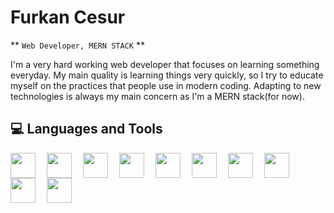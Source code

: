 # Furkan Cesur

** `Web Developer, MERN STACK` **

I'm a very hard working web developer that focuses on learning something everyday. My main quality is learning things very quickly, so I try to educate myself on the practices that people use in modern coding. Adapting to new technologies is always my main concern as I'm a MERN stack(for now).

## 💻 Languages and Tools
<img align="left" alt="" width="40px" style="padding-right:15px;" src="https://cdn.jsdelivr.net/gh/devicons/devicon/icons/javascript/javascript-original.svg" />
         
<img align="left" alt="" width="40px" style="padding-right:15px;" src="https://cdn.jsdelivr.net/gh/devicons/devicon/icons/react/react-original-wordmark.svg" />
          
<img align="left" alt="" width="40px" style="padding-right:15px;" src="https://cdn.jsdelivr.net/gh/devicons/devicon/icons/html5/html5-original.svg" />
          
<img align="left" alt="" width="40px" style="padding-right:15px;" src="https://cdn.jsdelivr.net/gh/devicons/devicon/icons/css3/css3-original.svg" />

<img align="left" alt="" width="40px" style="padding-right:15px;" src="https://cdn.jsdelivr.net/gh/devicons/devicon/icons/bootstrap/bootstrap-original.svg" />
         
<img align="left" alt="" width="40px" style="padding-right:15px;" src="https://cdn.jsdelivr.net/gh/devicons/devicon/icons/git/git-original.svg" />
         
<img align="left" alt="" width="40px" style="padding-right:15px;" src="https://cdn.jsdelivr.net/gh/devicons/devicon/icons/nodejs/nodejs-original-wordmark.svg" />
        
<img align="left" alt="" width="40px" style="padding-right:15px;" src="https://cdn.jsdelivr.net/gh/devicons/devicon/icons/express/express-original-wordmark.svg" />
         
<img align="left" alt="" width="40px" style="padding-right:15px;" src="https://cdn.jsdelivr.net/gh/devicons/devicon/icons/mongodb/mongodb-plain-wordmark.svg" />
         
<img align="left" alt="" width="40px" style="padding-right:15px;" src="https://cdn.jsdelivr.net/gh/devicons/devicon/icons/postgresql/postgresql-original-wordmark.svg" />
          

